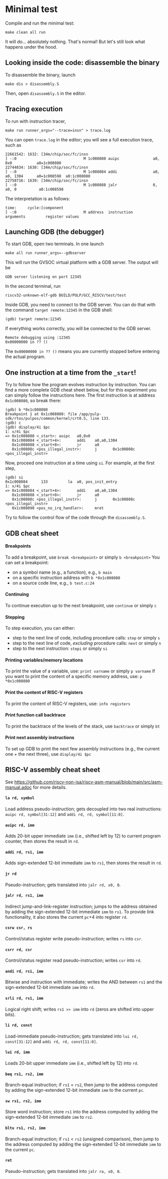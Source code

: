 # Minimal test
Compile and run the minimal test:
~~~~~shell
make clean all run
~~~~~

It will do... absolutely nothing. That's normal! But let's still look what happens under the hood.

## Looking inside the code: disassemble the binary
To disassemble the binary, launch
```
make dis > disassembly.S
```
Then, open `disassembly.S` in the editor.

## Tracing execution
To run with instruction tracer,
```
make run runner_args="--trace=insn" > trace.log
```
You can open `trace.log` in the editor; you will see a full execution trace, such as
```
22661542: 1632: [34m/chip/soc/fc/insn                                            ] -:0                              M 1c008080 auipc               a0, 0x0           a0=1c008080 
22744834: 1638: [34m/chip/soc/fc/insn                                            ] -:0                              M 1c008084 addi                a0, a0, 1304      a0=1c008598  a0:1c008080 
22758716: 1639: [34m/chip/soc/fc/insn                                            ] -:0                              M 1c008088 jalr                0, a0, 0          a0:1c008598 
```
The interpretation is as follows:
```
time:     cycle:[component                                                       ] -:0                              M address  instruction         arguments         register values
```

## Launching GDB (the debugger)
To start GDB, open two terminals. In one launch
```
make all run runner_args=--gdbserver
```
This will run the GVSOC virtual platform with a GDB server. The output will be
```
GDB server listening on port 12345
```
In the second terminal, run
```
riscv32-unknown-elf-gdb BUILD/PULP/GCC_RISCV/test/test
```
Inside GDB, you need to connect to the GDB server. You can do that with the command `target remote:12345` in the GDB shell:
```
(gdb) target remote:12345
```
If everything works correctly, you will be connected to the GDB server.
```
Remote debugging using :12345
0x00000000 in ?? ()
```
The `0x00000000 in ?? ()` means you are currently stopped before entering the actual program.

## One instruction at a time from the `_start`!
Try to follow how the program evolves instruction by instruction.
You can find a more complete GDB cheat sheet below, but for this experiment you can simply follow the instructions here.
The first instruction is at address `0x1c008080`, so break there:
```
(gdb) b *0x1c008080
Breakpoint 1 at 0x1c008080: file /app/pulp-sdk/rtos/pulpos/common/kernel/crt0.S, line 133.
(gdb) c
(gdb) display/4i $pc
1: x/4i $pc
=> 0x1c008080 <_start>: auipc   a0,0x0
   0x1c008084 <_start+4>:       addi    a0,a0,1304
   0x1c008088 <_start+8>:       jr      a0
   0x1c00808c <pos_illegal_instr>:      j       0x1c00808c <pos_illegal_instr>
```
Now, proceed one instruction at a time using `si`. 
For example, at the first step,
```
(gdb) si
0x1c008084      133         la  a0, pos_init_entry
1: x/4i $pc
=> 0x1c008084 <_start+4>:       addi    a0,a0,1304
   0x1c008088 <_start+8>:       jr      a0
   0x1c00808c <pos_illegal_instr>:      j       0x1c00808c <pos_illegal_instr>
   0x1c008090 <pos_no_irq_handler>:     mret
```
Try to follow the control flow of the code through the `disassembly.S`.

## GDB cheat sheet

#### Breakpoints
To add a breakpoint, use 
```break <breakpoint>```
or simply
```b <breakpoint>```
You can set a breakpoint:
- on a symbol name (e.g., a function), e.g., `b main`
- on a specific instruction address with `b *0x1c008080`
- on a source code line, e.g., `b test.c:24`

#### Continuing
To continue execution up to the next breakpoint, use
```continue```
or simply
```c```

#### Stepping
To step execution, you can either:
- step to the next line of code, including procedure calls:
```step```
or simply
```s```
- step to the next line of code, *excluding* procedure calls:
```next```
or simply
```n```
- step to the next instruction:
```stepi```
or simply
```si```

#### Printing variables/memory locations
To print the value of a variable, use:
```print varname```
or simply
```p varname```
If you want to print the content of a specific memory address, use:
```p *0x1c008080```

#### Print the content of RISC-V registers
To print the content of RISC-V registers, use:
```info registers```

#### Print function call backtrace
To print the backtrace of the levels of the stack, use
```backtrace```
or simply
```bt```

#### Print next assembly instructions
To set up GDB to print the next few assembly instructions (e.g., the current one + the next three), use
```display/4i $pc```

## RISC-V assembly cheat sheet
See https://github.com/riscv-non-isa/riscv-asm-manual/blob/main/src/asm-manual.adoc for more details.

#### `la rd, symbol`
Load address pseudo-instruction; gets decoupled into two real instructions: `auipc rd, symbol[31:12]` and `addi rd, rd, symbol[11:0]`.

#### `auipc rd, imm`
Adds 20-bit upper immediate `imm` (i.e., shifted left by 12) to current program counter, then stores the result in `rd`.

#### `addi rd, rs1, imm`
Adds sign-extended 12-bit immediate `imm` to `rs1`, then stores the result in `rd`.

#### `jr rd`
Pseudo-instruction; gets translated into `jalr rd, x0, 0`.

#### `jalr rd, rs1, imm`
Indirect jump-and-link-register instruction; jumps to the address obtained by adding the sign-extended 12-bit immediate `imm` to `rs1`.
To provide link functionality, it also stores the current `pc`+4 into register `rd`.

#### `csrw csr, rs` 
Control/status register write pseudo-instruction; writes `rs` into `csr`.

#### `csrr rd, csr` 
Control/status register read pseudo-instruction; writes `csr` into `rd`.

#### `andi rd, rs1, imm` 
Bitwise and instruction with immediate; writes the AND between `rs1` and the sign-extended 12-bit immediate `imm` into `rd`.

#### `srli rd, rs1, imm`
Logical right shift; writes `rs1 >> imm` into `rd` (zeros are shifted into upper bits).

#### `li rd, const`
Load-immediate pseudo-instruction; gets translated into `lui rd, const[31:12]` and `addi rd, rd, const[11:0]`.

#### `lui rd, imm`
Loads 20-bit upper immediate `imm` (i.e., shifted left by 12) into `rd`.

#### `beq rs1, rs2, imm`
Branch-equal instruction; if `rs1` = `rs2`, then jump to the address computed by adding the sign-extended 12-bit immediate `imm` to the current `pc`.

#### `sw rs1, rs2, imm`
Store word instruction; store `rs1` into the address computed by adding the sign-extended 12-bit immediate `imm` to `rs2`.

#### `bltu rs1, rs2, imm`
Branch-equal instruction; if `rs1` < `rs2` (unsigned comparison), then jump to the address computed by adding the sign-extended 12-bit immediate `imm` to the current `pc`.

#### `ret`
Pseudo-instruction; gets translated into `jalr ra, x0, 0`.